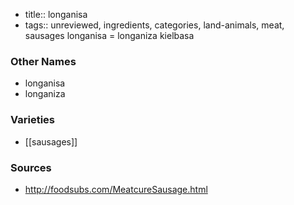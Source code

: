 - title:: longanisa
- tags:: unreviewed, ingredients, categories, land-animals, meat, sausages
longanisa = longaniza kielbasa

### Other Names

* longanisa
* longaniza

### Varieties

* [[sausages]]

### Sources
* http://foodsubs.com/MeatcureSausage.html
